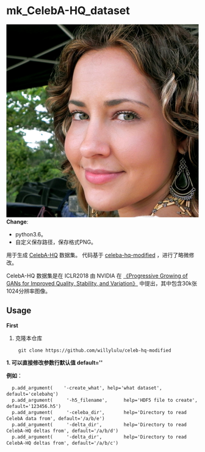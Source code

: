 # mk_CelebA-HQ_dataset
![Sample Image](imgs/200122.png)
**Change**:
  - python3.6。
  - 自定义保存路径，保存格式PNG。

用于生成 [CelebA-HQ](https://github.com/tkarras/progressive_growing_of_gans) 数据集。
代码基于 [celeba-hq-modified](https://github.com/willylulu/celeba-hq-modified/tree/master) ，进行了略微修改。

CelebA-HQ 数据集是在 ICLR2018 由 NVIDIA 在 [《Progressive Growing of GANs for Improved Quality, Stability, and Variation》](https://arxiv.org/abs/1710.10196) 中提出，其中包含30k张1024分辨率图像。
## Usage
**First**
1. 克隆本仓库

        git clone https://github.com/willylulu/celeb-hq-modified
   
  **1. 可以直接修改参数行默认值 default=''**
  
  **例如**：
  
      p.add_argument(    '-create_what', help='what dataset', default='celebahq')
      p.add_argument(     '-h5_filename',      help='HDF5 file to create', default='123456.h5')
      p.add_argument(     '-celeba_dir',       help='Directory to read CelebA data from', default='/a/b/e')
      p.add_argument(     '-delta_dir',        help='Directory to read CelebA-HQ deltas from', default='/a/b/d')
      p.add_argument(     '-delta_dir',        help='Directory to read CelebA-HQ deltas from', default='/a/b/c')
